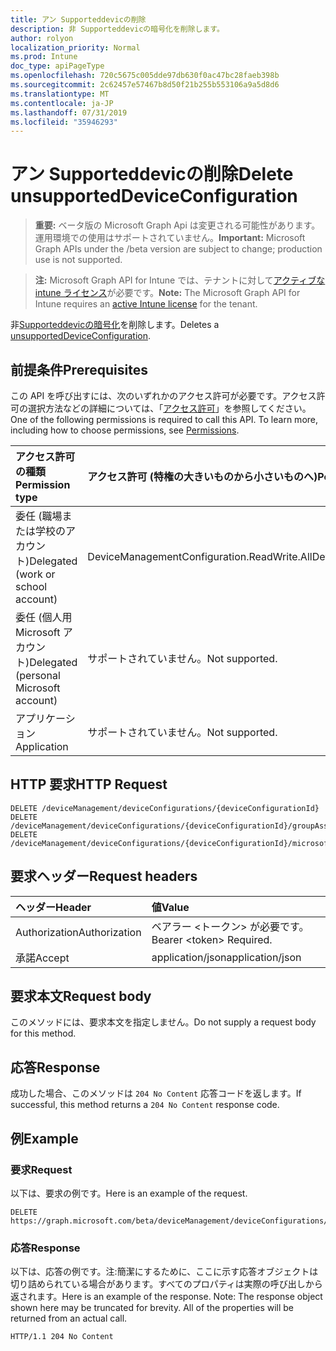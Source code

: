 ```yaml
---
title: アン Supporteddevicの削除
description: 非 Supporteddevicの暗号化を削除します。
author: rolyon
localization_priority: Normal
ms.prod: Intune
doc_type: apiPageType
ms.openlocfilehash: 720c5675c005dde97db630f0ac47bc28faeb398b
ms.sourcegitcommit: 2c62457e57467b8d50f21b255b553106a9a5d8d6
ms.translationtype: MT
ms.contentlocale: ja-JP
ms.lasthandoff: 07/31/2019
ms.locfileid: "35946293"
---
```

# <a name="delete-unsupporteddeviceconfiguration"></a><span data-ttu-id="df32b-103">アン Supporteddevicの削除</span><span class="sxs-lookup"><span data-stu-id="df32b-103">Delete unsupportedDeviceConfiguration</span></span>

> <span data-ttu-id="df32b-104">**重要:** ベータ版の Microsoft Graph Api は変更される可能性があります。運用環境での使用はサポートされていません。</span><span class="sxs-lookup"><span data-stu-id="df32b-104">**Important:** Microsoft Graph APIs under the /beta version are subject to change; production use is not supported.</span></span>

> <span data-ttu-id="df32b-105">**注:** Microsoft Graph API for Intune では、テナントに対して[アクティブな intune ライセンス](https://go.microsoft.com/fwlink/?linkid=839381)が必要です。</span><span class="sxs-lookup"><span data-stu-id="df32b-105">**Note:** The Microsoft Graph API for Intune requires an [active Intune license](https://go.microsoft.com/fwlink/?linkid=839381) for the tenant.</span></span>

<span data-ttu-id="df32b-106">非[Supporteddevicの暗号化](../resources/intune-deviceconfig-unsupporteddeviceconfiguration.md)を削除します。</span><span class="sxs-lookup"><span data-stu-id="df32b-106">Deletes a [unsupportedDeviceConfiguration](../resources/intune-deviceconfig-unsupporteddeviceconfiguration.md).</span></span>

## <a name="prerequisites"></a><span data-ttu-id="df32b-107">前提条件</span><span class="sxs-lookup"><span data-stu-id="df32b-107">Prerequisites</span></span>
<span data-ttu-id="df32b-p101">この API を呼び出すには、次のいずれかのアクセス許可が必要です。アクセス許可の選択方法などの詳細については、「[アクセス許可](/graph/permissions-reference)」を参照してください。</span><span class="sxs-lookup"><span data-stu-id="df32b-p101">One of the following permissions is required to call this API. To learn more, including how to choose permissions, see [Permissions](/graph/permissions-reference).</span></span>

|<span data-ttu-id="df32b-110">アクセス許可の種類</span><span class="sxs-lookup"><span data-stu-id="df32b-110">Permission type</span></span>|<span data-ttu-id="df32b-111">アクセス許可 (特権の大きいものから小さいものへ)</span><span class="sxs-lookup"><span data-stu-id="df32b-111">Permissions (from most to least privileged)</span></span>|
|:---|:---|
|<span data-ttu-id="df32b-112">委任 (職場または学校のアカウント)</span><span class="sxs-lookup"><span data-stu-id="df32b-112">Delegated (work or school account)</span></span>|<span data-ttu-id="df32b-113">DeviceManagementConfiguration.ReadWrite.All</span><span class="sxs-lookup"><span data-stu-id="df32b-113">DeviceManagementConfiguration.ReadWrite.All</span></span>|
|<span data-ttu-id="df32b-114">委任 (個人用 Microsoft アカウント)</span><span class="sxs-lookup"><span data-stu-id="df32b-114">Delegated (personal Microsoft account)</span></span>|<span data-ttu-id="df32b-115">サポートされていません。</span><span class="sxs-lookup"><span data-stu-id="df32b-115">Not supported.</span></span>|
|<span data-ttu-id="df32b-116">アプリケーション</span><span class="sxs-lookup"><span data-stu-id="df32b-116">Application</span></span>|<span data-ttu-id="df32b-117">サポートされていません。</span><span class="sxs-lookup"><span data-stu-id="df32b-117">Not supported.</span></span>|

## <a name="http-request"></a><span data-ttu-id="df32b-118">HTTP 要求</span><span class="sxs-lookup"><span data-stu-id="df32b-118">HTTP Request</span></span>
<!-- {
  "blockType": "ignored"
}
-->
``` http
DELETE /deviceManagement/deviceConfigurations/{deviceConfigurationId}
DELETE /deviceManagement/deviceConfigurations/{deviceConfigurationId}/groupAssignments/{deviceConfigurationGroupAssignmentId}/deviceConfiguration
DELETE /deviceManagement/deviceConfigurations/{deviceConfigurationId}/microsoft.graph.windowsDomainJoinConfiguration/networkAccessConfigurations/{deviceConfigurationId}
```

## <a name="request-headers"></a><span data-ttu-id="df32b-119">要求ヘッダー</span><span class="sxs-lookup"><span data-stu-id="df32b-119">Request headers</span></span>
|<span data-ttu-id="df32b-120">ヘッダー</span><span class="sxs-lookup"><span data-stu-id="df32b-120">Header</span></span>|<span data-ttu-id="df32b-121">値</span><span class="sxs-lookup"><span data-stu-id="df32b-121">Value</span></span>|
|:---|:---|
|<span data-ttu-id="df32b-122">Authorization</span><span class="sxs-lookup"><span data-stu-id="df32b-122">Authorization</span></span>|<span data-ttu-id="df32b-123">ベアラー &lt;トークン&gt; が必要です。</span><span class="sxs-lookup"><span data-stu-id="df32b-123">Bearer &lt;token&gt; Required.</span></span>|
|<span data-ttu-id="df32b-124">承諾</span><span class="sxs-lookup"><span data-stu-id="df32b-124">Accept</span></span>|<span data-ttu-id="df32b-125">application/json</span><span class="sxs-lookup"><span data-stu-id="df32b-125">application/json</span></span>|

## <a name="request-body"></a><span data-ttu-id="df32b-126">要求本文</span><span class="sxs-lookup"><span data-stu-id="df32b-126">Request body</span></span>
<span data-ttu-id="df32b-127">このメソッドには、要求本文を指定しません。</span><span class="sxs-lookup"><span data-stu-id="df32b-127">Do not supply a request body for this method.</span></span>

## <a name="response"></a><span data-ttu-id="df32b-128">応答</span><span class="sxs-lookup"><span data-stu-id="df32b-128">Response</span></span>
<span data-ttu-id="df32b-129">成功した場合、このメソッドは `204 No Content` 応答コードを返します。</span><span class="sxs-lookup"><span data-stu-id="df32b-129">If successful, this method returns a `204 No Content` response code.</span></span>

## <a name="example"></a><span data-ttu-id="df32b-130">例</span><span class="sxs-lookup"><span data-stu-id="df32b-130">Example</span></span>

### <a name="request"></a><span data-ttu-id="df32b-131">要求</span><span class="sxs-lookup"><span data-stu-id="df32b-131">Request</span></span>
<span data-ttu-id="df32b-132">以下は、要求の例です。</span><span class="sxs-lookup"><span data-stu-id="df32b-132">Here is an example of the request.</span></span>
``` http
DELETE https://graph.microsoft.com/beta/deviceManagement/deviceConfigurations/{deviceConfigurationId}
```

### <a name="response"></a><span data-ttu-id="df32b-133">応答</span><span class="sxs-lookup"><span data-stu-id="df32b-133">Response</span></span>
<span data-ttu-id="df32b-p102">以下は、応答の例です。注:簡潔にするために、ここに示す応答オブジェクトは切り詰められている場合があります。すべてのプロパティは実際の呼び出しから返されます。</span><span class="sxs-lookup"><span data-stu-id="df32b-p102">Here is an example of the response. Note: The response object shown here may be truncated for brevity. All of the properties will be returned from an actual call.</span></span>
``` http
HTTP/1.1 204 No Content
```





